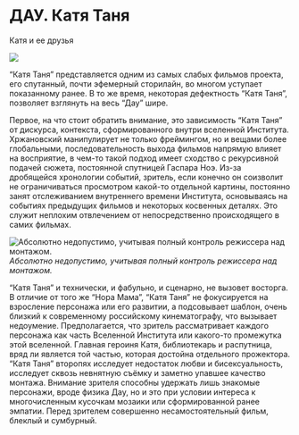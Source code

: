 
# ДАУ. Катя Таня

Катя и ее друзья


![](https://cdn-images-1.medium.com/max/2732/1*soLkqPT0jpKEQoGCoFszyg.png)

“Катя Таня” представляется одним из самых слабых фильмов проекта, его спутанный, почти эфемерный сторилайн, во многом уступает показанному ранее. В то же время, некоторая дефектность “Катя Таня”, позволяет взглянуть на весь “Дау” шире.

Первое, на что стоит обратить внимание, это зависимость “Катя Таня” от дискурса, контекста, сформированного внутри вселенной Института. Хржановский манипулирует не только фреймингом, но и вещами более глобальными, последовательность выхода фильмов напрямую влияет на восприятие, в чем-то такой подход имеет сходство с рекурсивной подачей сюжета, постоянной спутницей Гаспара Ноэ. Из-за дробящейся хронологии событий, зритель, если конечно он соизволит не ограничиваться просмотром какой-то отдельной картины, постоянно занят отслеживанием внутреннего времени Института, основываясь на событиях предыдущих фильмов и некоторых косвенных деталях. Это служит неплохим отвлечением от непосредственно происходящего в самих фильмах.

![Абсолютно недопустимо, учитывая полный контроль режиссера над монтажом.](https://cdn-images-1.medium.com/max/2000/1*vfaVdcmB2dsVm7TXYwSEBw.png)*Абсолютно недопустимо, учитывая полный контроль режиссера над монтажом.*

“Катя Таня” и технически, и фабульно, и сценарно, не вызовет восторга. В отличие от того же “Нора Мама”, “Катя Таня” не фокусируется на взросление персонажа или его развитии, а подсовывает шаблон, очень близкий к современному российскому кинематографу, что вызывает недоумение. Предполагается, что зритель рассматривает каждого персонажа как часть Вселенной Института или какого-то промежутка этой вселенной. Главная героиня Катя, библиотекарь и распутница, вряд ли является той частью, которая достойна отдельного прожектора. “Катя Таня” второпях исследует недостаток любви и бисексуальность, исследует сквозь невнятную съёмку и заметно упавшее качество монтажа. Внимание зрителя способны удержать лишь знакомые персонажи, вроде физика Дау, но и это при условии интереса к многочисленным кусочкам мозаики или сформированной ранее эмпатии. Перед зрителем совершенно несамостоятельный фильм, блеклый и сумбурный.
